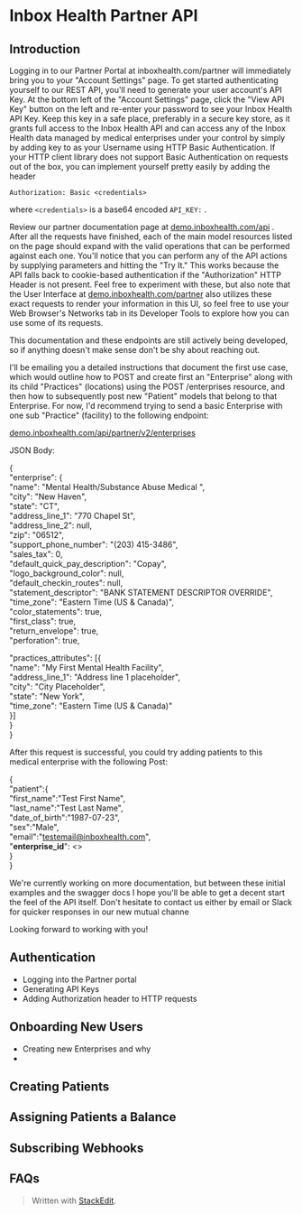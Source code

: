 
# Inbox Health Partner API

## Introduction

Logging in to our Partner Portal at inboxhealth.com/partner will immediately bring you to your "Account Settings" page. To get started authenticating yourself to our REST API, you'll need to generate your user account's API Key. At the bottom left of the "Account Settings" page, click the "View API Key" button on the left and re-enter your password to see your Inbox Health API Key. Keep this key in a safe place, preferably in a secure key store, as it grants full access to the Inbox Health API and can access any of the Inbox Health data managed by medical enterprises under your control by simply by adding key to as your Username using HTTP Basic Authentication. If your HTTP client library does not support Basic Authentication on requests out of the box, you can implement yourself pretty easily by adding the header
``` 
Authorization: Basic <credentials>
```

 where `<credentials>` is a base64 encoded `API_KEY:` .


Review our partner documentation page at [demo.inboxhealth.com/api](http://demo.inboxhealth.com/api) .  After all the requests have finished, each of the main model resources listed on the page should expand with the valid operations that can be performed against each one. You'll notice that you can perform any of the API actions by supplying parameters and hitting the "Try It." This works because the API falls back to cookie-based authentication if the "Authorization" HTTP Header is not present. Feel free to experiment with these, but also note that the User Interface at [demo.inboxhealth.com/partner](http://demo.inboxhealth.com/partner) also utilizes these exact requests to render your information in this UI, so feel free to use your Web Browser's Networks tab in its Developer Tools to explore how you can use some of its requests.

  

This documentation and these endpoints are still actively being developed, so if anything doesn't make sense don't be shy about reaching out.

  

I'll be emailing you a detailed instructions that document the first use case, which would outline how to POST and create first an "Enterprise" along with its child "Practices" (locations) using the POST /enterprises resource, and then how to subsequently post new "Patient" models that belong to that Enterprise. For now, I'd recommend trying to send a basic Enterprise with one sub "Practice" (facility) to the following endpoint:  

  

[demo.inboxhealth.com/api/partner/v2/enterprises](http://demo.inboxhealth.com/api/partner/v2/enterprises)  

  

  

JSON Body:

  

  

{  
"enterprise": {  
"name": "Mental Health/Substance Abuse Medical ",  
"city": "New Haven",  
"state": "CT",  
"address_line_1": "770 Chapel St",  
"address_line_2": null,  
"zip": "06512",  
"support_phone_number": "(203) 415-3486",  
"sales_tax": 0,  
"default_quick_pay_description": "Copay",  
"logo_background_color": null,  
"default_checkin_routes": null,  
"statement_descriptor": "BANK STATEMENT DESCRIPTOR OVERRIDE",  
"time_zone": "Eastern Time (US & Canada)",  
"color_statements": true,  
"first_class": true,  
"return_envelope": true,  
"perforation": true,

"practices_attributes": [{  
"name": "My First Mental Health Facility",  
"address_line_1": "Address line 1 placeholder",  
"city": "City Placeholder",  
"state": "New York",  
"time_zone": "Eastern Time (US & Canada)"  
}]  
}  
}  

  

After this request is successful, you could try adding patients to this medical enterprise with the following Post:

  

{  
"patient":{  
"first_name":"Test First Name",  
"last_name":"Test Last Name",  
"date_of_birth":"1987-07-23",  
"sex":"Male",  
"email":"[testemail@inboxhealth.com](mailto:testemail@inboxhealth.com)",  
"**enterprise_id**": <<Enterprise ID returned above>>  
}  
}  
  

We're currently working on more documentation, but between these initial examples and the swagger docs I hope you'll be able to get a decent start the feel of the API itself. Don't hesitate to contact us either by email or Slack for quicker responses in our new mutual channe

  

  

  

Looking forward to working with you!

## Authentication
- Logging into the Partner portal
- Generating API Keys
- Adding Authorization header to HTTP requests

## Onboarding New Users
- Creating new Enterprises and why
- 
## Creating Patients

## Assigning Patients a Balance

## Subscribing Webhooks

## FAQs

> Written with [StackEdit](https://stackedit.io/).
<!--stackedit_data:
eyJoaXN0b3J5IjpbLTEwODY5MTE0NzgsMTMwMTgwMzY1Ml19
-->